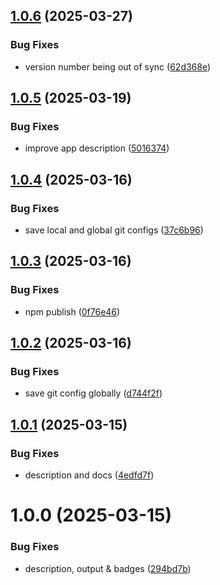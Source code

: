 ## [1.0.6](https://github.com/jamieweavis/gitsu/compare/v1.0.5...v1.0.6) (2025-03-27)


### Bug Fixes

* version number being out of sync ([62d368e](https://github.com/jamieweavis/gitsu/commit/62d368ede1b487d24a2085b4984884fdc479bcac))

## [1.0.5](https://github.com/jamieweavis/gitsu/compare/v1.0.4...v1.0.5) (2025-03-19)


### Bug Fixes

* improve app description ([5016374](https://github.com/jamieweavis/gitsu/commit/5016374e422875fde42859da6386bec62bd57673))

## [1.0.4](https://github.com/jamieweavis/gitsu/compare/v1.0.3...v1.0.4) (2025-03-16)


### Bug Fixes

* save local and global git configs ([37c6b96](https://github.com/jamieweavis/gitsu/commit/37c6b960dddc41c180c6f99ec0a3c6e9bfd600fe))

## [1.0.3](https://github.com/jamieweavis/gitsu/compare/v1.0.2...v1.0.3) (2025-03-16)


### Bug Fixes

* npm publish ([0f76e46](https://github.com/jamieweavis/gitsu/commit/0f76e463d8208811b07430a7a499988e67ca6e68))

## [1.0.2](https://github.com/jamieweavis/gitsu/compare/v1.0.1...v1.0.2) (2025-03-16)


### Bug Fixes

* save git config globally ([d744f2f](https://github.com/jamieweavis/gitsu/commit/d744f2ff3c39187531c60d41df3269b8f4bd7d7e))

## [1.0.1](https://github.com/jamieweavis/gitsu/compare/v1.0.0...v1.0.1) (2025-03-15)


### Bug Fixes

* description and docs ([4edfd7f](https://github.com/jamieweavis/gitsu/commit/4edfd7fc3b81dc6965a996226171224849efc4a8))

# 1.0.0 (2025-03-15)


### Bug Fixes

* description, output & badges ([294bd7b](https://github.com/jamieweavis/gitsu/commit/294bd7bcd2fb7355539d76aae09f546ae63927ef))
